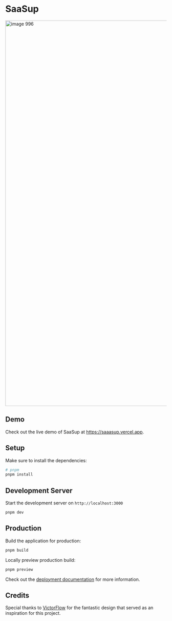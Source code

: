 # SaaSup

[<img width="1200" alt="image 996" src="https://github.com/denys-petryniak/saasup/assets/16530588/42639ec5-cc27-4cca-bf4d-99339832551a">](https://github.com/denys-petryniak/saasup/assets/16530588/42639ec5-cc27-4cca-bf4d-99339832551a)

## Demo

Check out the live demo of SaaSup at https://saaasup.vercel.app.

## Setup

Make sure to install the dependencies:

```bash
# pnpm
pnpm install
```

## Development Server

Start the development server on `http://localhost:3000`

```bash
pnpm dev
```

## Production

Build the application for production:

```bash
pnpm build
```

Locally preview production build:

```bash
pnpm preview
```

Check out the [deployment documentation](https://nuxt.com/docs/getting-started/deployment) for more information.

## Credits
Special thanks to [VictorFlow](https://www.figma.com/@victorflow) for the fantastic design that served as an inspiration for this project.
